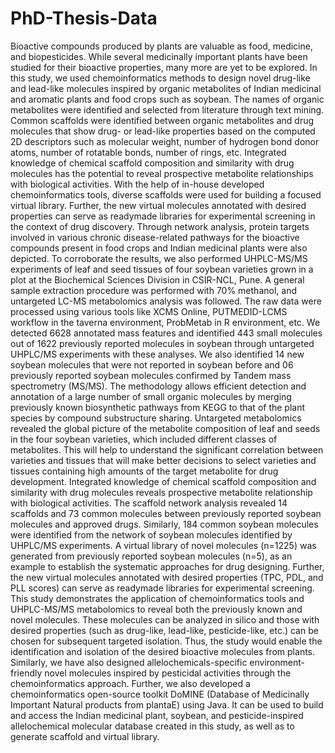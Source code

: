# PhD-Thesis-Data

Bioactive compounds produced by plants are valuable as food, medicine, and biopesticides. While several medicinally important plants have been studied for their bioactive properties, many more are yet to be explored. In this study, we used chemoinformatics methods to design novel drug-like and lead-like molecules inspired by organic metabolites of Indian medicinal and aromatic plants and food crops such as soybean. The names of organic metabolites were identified and selected from literature through text mining. Common scaffolds were identified between organic metabolites and drug molecules that show drug- or lead-like properties based on the computed 2D descriptors such as molecular weight, number of hydrogen bond donor atoms, number of rotatable bonds, number of rings, etc. Integrated knowledge of chemical scaffold composition and similarity with drug molecules has the potential to reveal prospective metabolite relationships with biological activities. With the help of in-house developed chemoinformatics tools, diverse scaffolds were used for building a focused virtual library. Further, the new virtual molecules annotated with desired properties can serve as readymade libraries for experimental screening in the context of drug discovery. Through network analysis, protein targets involved in various chronic disease-related pathways for the bioactive compounds present in food crops and Indian medicinal plants were also depicted. 
	To corroborate the results, we also performed UHPLC-MS/MS experiments of leaf and seed tissues of four soybean varieties grown in a plot at the Biochemical Sciences Division in CSIR-NCL, Pune. A general sample extraction procedure was performed with 70% methanol, and untargeted LC-MS metabolomics analysis was followed. The raw data were processed using various tools like XCMS Online, PUTMEDID-LCMS workflow in the taverna environment, ProbMetab in R environment, etc. We detected 6628 annotated mass features and identified 443 small molecules out of 1622 previously reported molecules in soybean through untargeted UHPLC/MS experiments with these analyses. We also identified 14 new soybean molecules that were not reported in soybean before and 06 previously reported soybean molecules confirmed by Tandem mass spectrometry (MS/MS). The methodology allows efficient detection and annotation of a large number of small organic molecules by merging previously known biosynthetic pathways from KEGG to that of the plant species by compound substructure sharing. Untargeted metabolomics revealed the global picture of the metabolite composition of leaf and seeds in the four soybean varieties, which included different classes of metabolites. This will help to understand the significant correlation between varieties and tissues that will make better decisions to select varieties and tissues containing high amounts of the target metabolite for drug development.
	Integrated knowledge of chemical scaffold composition and similarity with drug molecules reveals prospective metabolite relationship with biological activities. The scaffold network analysis revealed 14 scaffolds and 73 common molecules between previously reported soybean molecules and approved drugs. Similarly, 184 common soybean molecules were identified from the network of soybean molecules identified by UHPLC/MS experiments. A virtual library of novel molecules (n=1225) was generated from previously reported soybean molecules (n=5), as an example to establish the systematic approaches for drug designing. Further, the new virtual molecules annotated with desired properties (TPC, PDL, and PLL scores) can serve as readymade libraries for experimental screening. 
	This study demonstrates the application of chemoinformatics tools and UHPLC-MS/MS metabolomics to reveal both the previously known and novel molecules. These molecules can be analyzed in silico and those with desired properties (such as drug-like, lead-like, pesticide-like, etc.) can be chosen for subsequent targeted isolation. Thus, the study would enable the identification and isolation of the desired bioactive molecules from plants. Similarly, we have also designed allelochemicals-specific environment-friendly novel molecules inspired by pesticidal activities through the chemoinformatics approach. Further, we also developed a chemoinformatics open-source toolkit DoMINE (Database of Medicinally Important Natural products from plantaE) using Java. It can be used to build and access the Indian medicinal plant, soybean, and pesticide-inspired allelochemical molecular database created in this study, as well as to generate scaffold and virtual library.
